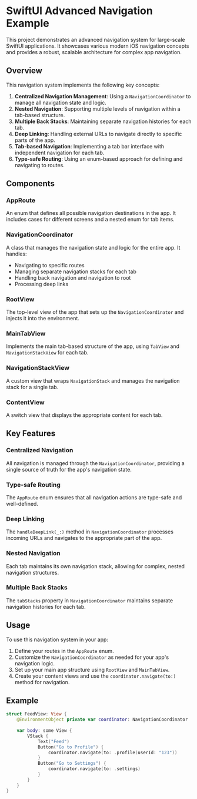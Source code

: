 # SwiftUI Advanced Navigation Example

This project demonstrates an advanced navigation system for large-scale SwiftUI applications. It showcases various modern iOS navigation concepts and provides a robust, scalable architecture for complex app navigation.

## Overview

This navigation system implements the following key concepts:

1. **Centralized Navigation Management**: Using a `NavigationCoordinator` to manage all navigation state and logic.
2. **Nested Navigation**: Supporting multiple levels of navigation within a tab-based structure.
3. **Multiple Back Stacks**: Maintaining separate navigation histories for each tab.
4. **Deep Linking**: Handling external URLs to navigate directly to specific parts of the app.
5. **Tab-based Navigation**: Implementing a tab bar interface with independent navigation for each tab.
6. **Type-safe Routing**: Using an enum-based approach for defining and navigating to routes.

## Components

### AppRoute

An enum that defines all possible navigation destinations in the app. It includes cases for different screens and a nested enum for tab items.

### NavigationCoordinator

A class that manages the navigation state and logic for the entire app. It handles:
- Navigating to specific routes
- Managing separate navigation stacks for each tab
- Handling back navigation and navigation to root
- Processing deep links

### RootView

The top-level view of the app that sets up the `NavigationCoordinator` and injects it into the environment.

### MainTabView

Implements the main tab-based structure of the app, using `TabView` and `NavigationStackView` for each tab.

### NavigationStackView

A custom view that wraps `NavigationStack` and manages the navigation stack for a single tab.

### ContentView

A switch view that displays the appropriate content for each tab.

## Key Features

### Centralized Navigation

All navigation is managed through the `NavigationCoordinator`, providing a single source of truth for the app's navigation state.

### Type-safe Routing

The `AppRoute` enum ensures that all navigation actions are type-safe and well-defined.

### Deep Linking

The `handleDeepLink(_:)` method in `NavigationCoordinator` processes incoming URLs and navigates to the appropriate part of the app.

### Nested Navigation

Each tab maintains its own navigation stack, allowing for complex, nested navigation structures.

### Multiple Back Stacks

The `tabStacks` property in `NavigationCoordinator` maintains separate navigation histories for each tab.

## Usage

To use this navigation system in your app:

1. Define your routes in the `AppRoute` enum.
2. Customize the `NavigationCoordinator` as needed for your app's navigation logic.
3. Set up your main app structure using `RootView` and `MainTabView`.
4. Create your content views and use the `coordinator.navigate(to:)` method for navigation.

## Example

```swift
struct FeedView: View {
    @EnvironmentObject private var coordinator: NavigationCoordinator
    
    var body: some View {
        VStack {
            Text("Feed")
            Button("Go to Profile") {
                coordinator.navigate(to: .profile(userId: "123"))
            }
            Button("Go to Settings") {
                coordinator.navigate(to: .settings)
            }
        }
    }
}
